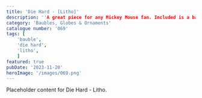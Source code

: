 ```yaml
---
title: 'Die Hard - [Litho]'
description: ''A great piece for any Mickey Mouse fan. Included is a bauble for your xmass tree or a globe for a show piece all year round. Come with a stand and topper which makes the finished piece look great'.'
category: 'Baubles, Globes & Ornaments'
catalogue number: '069'
tags: [
    'bauble', 
    'die hard',
    'litho', 
    ]
featured: true
pubDate: '2023-11-20'
heroImage: '/images/069.png'
---
```


Placeholder content for Die Hard - Litho.